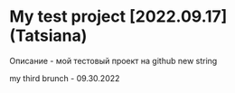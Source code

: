 # My test project [2022.09.17] (Tatsiana)

Описание - мой тестовый проект на github
new string

my third brunch - 09.30.2022
